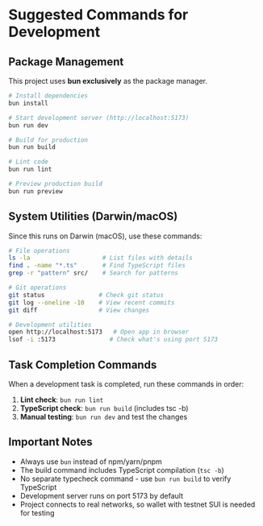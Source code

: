 # Suggested Commands for Development

## Package Management
This project uses **bun exclusively** as the package manager.

```bash
# Install dependencies
bun install

# Start development server (http://localhost:5173)
bun run dev

# Build for production
bun run build

# Lint code
bun run lint

# Preview production build
bun run preview
```

## System Utilities (Darwin/macOS)
Since this runs on Darwin (macOS), use these commands:

```bash
# File operations
ls -la                    # List files with details
find . -name "*.ts"       # Find TypeScript files
grep -r "pattern" src/    # Search for patterns

# Git operations
git status               # Check git status
git log --oneline -10    # View recent commits
git diff                 # View changes

# Development utilities
open http://localhost:5173   # Open app in browser
lsof -i :5173               # Check what's using port 5173
```

## Task Completion Commands
When a development task is completed, run these commands in order:

1. **Lint check**: `bun run lint`
2. **TypeScript check**: `bun run build` (includes tsc -b)
3. **Manual testing**: `bun run dev` and test the changes

## Important Notes
- Always use `bun` instead of npm/yarn/pnpm
- The build command includes TypeScript compilation (`tsc -b`)
- No separate typecheck command - use `bun run build` to verify TypeScript
- Development server runs on port 5173 by default
- Project connects to real networks, so wallet with testnet SUI is needed for testing